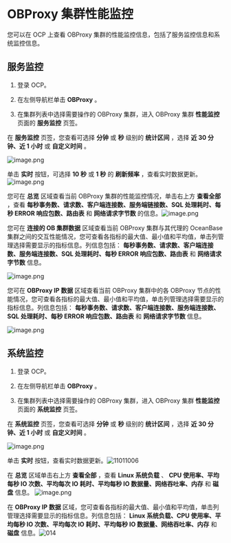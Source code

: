 OBProxy 集群性能监控
===================================

您可以在 OCP 上查看 OBProxy 集群的性能监控信息，包括了服务监控信息和系统监控信息。

**服务监控**
-----------------------------

1. 登录 OCP。

2. 在左侧导航栏单击 **OBProxy** 。

3. 在集群列表中选择需要操作的 OBProxy 集群，进入 OBProxy 集群 **性能监控** 页面的 **服务监控** 页签。

在 **服务监控** 页签，您查看可选择 **分钟** 或 **秒** 级别的 **统计区间** ，选择 **近 30 分钟、近 1 小时** 或 **自定义时间** 。

![image.png](http://icms-x-dita.oss-cn-zhangjiakou.aliyuncs.com/xdita-output/zh-CN/task15904357/images/p200019.png?Expires=7258125491&OSSAccessKeyId=LTAIJfoPL6wmrirR&Signature=bB1532tzjThnleqBtkXyzzp7Z18%3D "image.png")

单击 **实时** 按钮，可选择 **10 秒** 或 **1 秒** 的 **刷新频率** ，查看实时数据更新。![image.png](http://icms-x-dita.oss-cn-zhangjiakou.aliyuncs.com/xdita-output/zh-CN/task15904357/images/p200020.png?Expires=7258125491&OSSAccessKeyId=LTAIJfoPL6wmrirR&Signature=NYANSoJWUW3pKDOGHpmZpe5%2Bpdc%3D "image.png")

您可在 **总览** 区域查看当前 OBProxy 集群的性能监控情况，单击右上方 **查看全部** ，查看 **每秒事务数、请求数、客户端连接数、服务端链接数、SQL 处理耗时、每秒 ERROR 响应包数、路由表** 和 **网络请求字节数** 的信息。![image.png](http://icms-x-dita.oss-cn-zhangjiakou.aliyuncs.com/xdita-output/zh-CN/task15904357/images/p200021.png?Expires=7258125491&OSSAccessKeyId=LTAIJfoPL6wmrirR&Signature=Vk6wX8p34yy6u8z5qGjWydg9DiQ%3D "image.png")

您可在 **连接的 OB 集群数据** 区域查看当前 OBProxy 集群与其代理的 OceanBase 集群之间的交互性能情况，您可查看各指标的最大值、最小值和平均值，单击列管理选择需要显示的指标信息。列信息包括： **每秒事务数、请求数、客户端连接数、服务端连接数、SQL 处理耗时、每秒 ERROR 响应包数、路由表** 和 **网络请求字节数** 信息。

![image.png](http://icms-x-dita.oss-cn-zhangjiakou.aliyuncs.com/xdita-output/zh-CN/task15904357/images/p200022.png?Expires=7258125491&OSSAccessKeyId=LTAIJfoPL6wmrirR&Signature=fA4ac%2BWKNi3bHmTJsYqQd2fZKd8%3D "image.png")

您可在 **OBProxy IP 数据** 区域查看当前 OBProxy 集群中的各 OBProxy 节点的性能情况，您可查看各指标的最大值、最小值和平均值，单击列管理选择需要显示的指标信息。列信息包括： **每秒事务数、请求数、客户端连接数、服务端连接数、SQL 处理耗时、每秒 ERROR 响应包数、路由表** 和 **网络请求字节数** 信息。

![image.png](http://icms-x-dita.oss-cn-zhangjiakou.aliyuncs.com/xdita-output/zh-CN/task15904357/images/p200023.png?Expires=7258125491&OSSAccessKeyId=LTAIJfoPL6wmrirR&Signature=s3S0OGEH1XVxg3rYt%2FDO3zfRftY%3D "image.png")

**系统监控**
-----------------------------

1. 登录 OCP。

2. 在左侧导航栏单击 **OBProxy** 。

3. 在集群列表中选择需要操作的 OBProxy 集群，进入 OBProxy 集群 **性能监控** 页面的 **系统监控** 页签。

在 **系统监控** 页签，您查看可选择 **分钟** 或 **秒** 级别的 **统计区间** ，选择 **近 30 分钟、近 1 小时** 或 **自定义时间** 。

![image.png](http://icms-x-dita.oss-cn-zhangjiakou.aliyuncs.com/xdita-output/zh-CN/task15904357/images/p200024.png?Expires=7258125491&OSSAccessKeyId=LTAIJfoPL6wmrirR&Signature=nR3pyHnGn87Ue%2FS3bAIztcqv%2BWk%3D "image.png")

单击 **实时** 按钮，查看实时数据更新。![11011006](http://icms-x-dita.oss-cn-zhangjiakou.aliyuncs.com/xdita-output/zh-CN/task15904357/images/p345940.png?Expires=7258125491&OSSAccessKeyId=LTAIJfoPL6wmrirR&Signature=R0XtCd59jfMN%2FAD3rAA9hB8bHUU%3D)

在 **总览** 区域单击右上方 **查看全部** ，查看 **Linux 系统负载** 、 **CPU 使用率、平均每秒 IO 次数、平均每次 IO 耗时、平均每秒 IO 数据量、网络吞吐率、内存** 和 **磁盘** 信息。
![image.png](http://icms-x-dita.oss-cn-zhangjiakou.aliyuncs.com/xdita-output/zh-CN/task15904357/images/p200026.png?Expires=7258125491&OSSAccessKeyId=LTAIJfoPL6wmrirR&Signature=STwGvzGux6xISMFXGJyE7Ee1VAg%3D "image.png")

在 **OBProxy IP 数据** 区域，您可查看各指标的最大值、最小值和平均值，单击列管理选择需要显示的指标信息。列信息包括： **Linux 系统负载、CPU 使用率、平均每秒 IO 次数、平均每次 IO 耗时、平均每秒 IO 数据量、网络吞吐率、内存** 和 **磁盘** 信息。![014](http://icms-x-dita.oss-cn-zhangjiakou.aliyuncs.com/xdita-output/zh-CN/task15904357/images/p201533.png?Expires=7258125491&OSSAccessKeyId=LTAIJfoPL6wmrirR&Signature=DAHww97WBD6HwKziPmAJ48rH7wE%3D)
